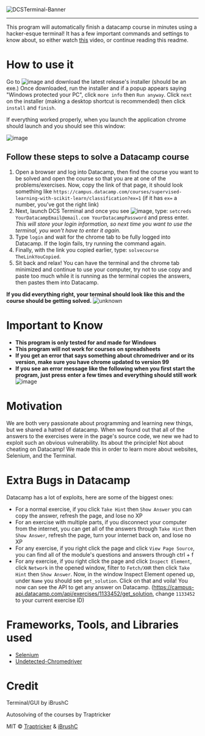 ![DCSTerminal-Banner](https://user-images.githubusercontent.com/85963782/159130727-c8536e41-f8b3-45d1-b721-454ea6c9efa5.png)
<hr>
This program will automatically finish a datacamp course in minutes using a hacker-esque terminal! It has a few important commands and settings to know about, so either watch <a href="https://github.com/Traptricker/DCS_Terminal/edit/master/README.md">this</a> video, or continue reading this readme. 

# How to use it
Go to ![image](https://user-images.githubusercontent.com/85963782/150718639-bec6b20b-f788-4d28-9315-25d33103b6ca.png) and download the latest release's installer (should be an exe.) Once downloaded, run the installer and if a popup appears saying "Windows protected your PC", click `more info` then `Run anyway`. Click `next` on the installer (making a desktop shortcut is recommended) then click `install` and `finish`.

If everything worked properly, when you launch the application chrome should launch and you should see this window:

![image](https://user-images.githubusercontent.com/85963782/159132401-c8fb0906-40a6-42ab-8ae3-7d2b2e42205b.png)

## Follow these steps to solve a Datacamp course
1. Open a browser and log into Datacamp, then find the course you want to be solved and open the course so that you are at one of the problems/exercises. Now, copy the link of that page, it should look something like `https://campus.datacamp.com/courses/supervised-learning-with-scikit-learn/classification?ex=1` (if it has `ex=` a number, you've got the right link)
2. Next, launch DCS Terminal and once you see ![image](https://user-images.githubusercontent.com/85963782/159138489-a51fdbbf-43de-45c2-8f0d-8574f52f5419.png), type: `setcreds YourDatacampEmail@email.com YourDatacampPassword` and press enter. *This will store your login information, so next time you want to use the terminal, you won't have to enter it again.*
3. Type `login` and wait for the chrome tab to be fully logged into Datacamp. If the login fails, try running the command again.
4. Finally, with the link you copied earlier, type: `solvecourse TheLinkYouCopied`.
5. Sit back and relax! You can have the terminal and the chrome tab minimized and continue to use your computer, try not to use copy and paste too much while it is running as the terminal copies the answers, then pastes them into Datacamp.

**If you did everything right, your terminal should look like this and the course should be getting solved.**
![unknown](https://user-images.githubusercontent.com/85963782/159138939-da3297be-6b28-4287-b24e-da1e4530ff11.jpg)


# Important to Know
- **This program is only tested for and made for Windows**
- **This program will not work for courses on spreadsheets**
- **If you get an error that says something about chromedriver and or its version, make sure you have chrome updated to version 99**
- **If you see an error message like the following when you first start the program, just press enter a few times and everything should still work**
![image](https://user-images.githubusercontent.com/85963782/159139040-b648bd1b-35cd-4b39-94b0-d4d2fa81bd2c.png)


# Motivation
We are both very passionate about programming and learning new things, but we shared a hatred of datacamp. When we found out that all of the answers to the exercises were in the page's source code, we new we had to exploit such an obvious vulnerability. Its about the principle! Not about cheating on Datacamp! We made this in order to learn more about websites, Selenium, and the Terminal.

# Extra Bugs in Datacamp
Datacamp has a lot of exploits, here are some of the biggest ones:
- For a normal exercise, if you click `Take Hint` then `Show Answer` you can copy the answer, refresh the page, and lose no XP
- For an exercise with multiple parts, if you disconnect your computer from the internet, you can get all of the answers through `Take Hint` then `Show Answer`, refresh the page, turn your internet back on, and lose no XP
- For any exercise, if you right click the page and click `View Page Source`, you can find all of the module's questions and answers through ctrl + f
- For any exercise, if you right click the page and click `Inspect Element`, click `Network` in the opened window, filter to `Fetch/XHR` then click `Take Hint` then `Show Answer`. Now, in the window Inspect Element opened up, under `Name` you should see `get_solution`. Click on that and voila! You now can see the API to get any answer on Datacamp. (https://campus-api.datacamp.com/api/exercises/1133452/get_solution, change `1133452` to your current exercise ID)

# Frameworks, Tools, and Libraries used
- [Selenium](https://www.selenium.dev/documentation/)
- [Undetected-Chromedriver](https://pypi.org/project/undetected-chromedriver/2.1.1/)

# Credit
Terminal/GUI by iBrushC

Autosolving of the courses by Traptricker

MIT © [Traptricker](https://traptricker.github.io/) & [iBrushC](https://github.com/iBrushC)
